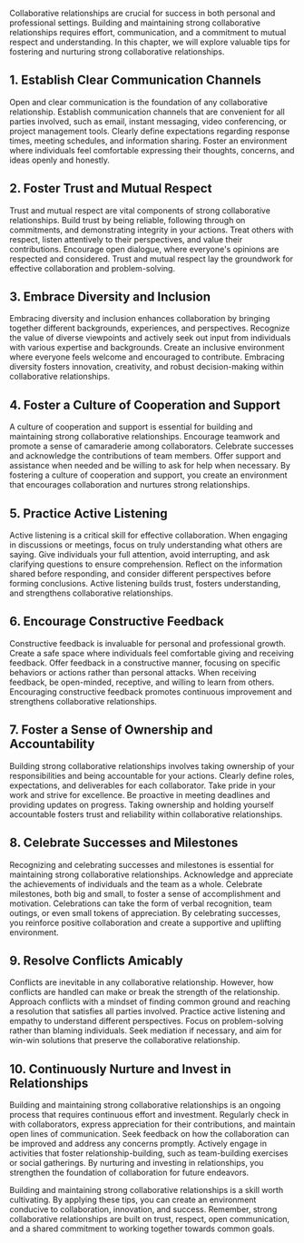 
Collaborative relationships are crucial for success in both personal and professional settings. Building and maintaining strong collaborative relationships requires effort, communication, and a commitment to mutual respect and understanding. In this chapter, we will explore valuable tips for fostering and nurturing strong collaborative relationships.

**1. Establish Clear Communication Channels**
---------------------------------------------

Open and clear communication is the foundation of any collaborative relationship. Establish communication channels that are convenient for all parties involved, such as email, instant messaging, video conferencing, or project management tools. Clearly define expectations regarding response times, meeting schedules, and information sharing. Foster an environment where individuals feel comfortable expressing their thoughts, concerns, and ideas openly and honestly.

**2. Foster Trust and Mutual Respect**
--------------------------------------

Trust and mutual respect are vital components of strong collaborative relationships. Build trust by being reliable, following through on commitments, and demonstrating integrity in your actions. Treat others with respect, listen attentively to their perspectives, and value their contributions. Encourage open dialogue, where everyone's opinions are respected and considered. Trust and mutual respect lay the groundwork for effective collaboration and problem-solving.

**3. Embrace Diversity and Inclusion**
--------------------------------------

Embracing diversity and inclusion enhances collaboration by bringing together different backgrounds, experiences, and perspectives. Recognize the value of diverse viewpoints and actively seek out input from individuals with various expertise and backgrounds. Create an inclusive environment where everyone feels welcome and encouraged to contribute. Embracing diversity fosters innovation, creativity, and robust decision-making within collaborative relationships.

**4. Foster a Culture of Cooperation and Support**
--------------------------------------------------

A culture of cooperation and support is essential for building and maintaining strong collaborative relationships. Encourage teamwork and promote a sense of camaraderie among collaborators. Celebrate successes and acknowledge the contributions of team members. Offer support and assistance when needed and be willing to ask for help when necessary. By fostering a culture of cooperation and support, you create an environment that encourages collaboration and nurtures strong relationships.

**5. Practice Active Listening**
--------------------------------

Active listening is a critical skill for effective collaboration. When engaging in discussions or meetings, focus on truly understanding what others are saying. Give individuals your full attention, avoid interrupting, and ask clarifying questions to ensure comprehension. Reflect on the information shared before responding, and consider different perspectives before forming conclusions. Active listening builds trust, fosters understanding, and strengthens collaborative relationships.

**6. Encourage Constructive Feedback**
--------------------------------------

Constructive feedback is invaluable for personal and professional growth. Create a safe space where individuals feel comfortable giving and receiving feedback. Offer feedback in a constructive manner, focusing on specific behaviors or actions rather than personal attacks. When receiving feedback, be open-minded, receptive, and willing to learn from others. Encouraging constructive feedback promotes continuous improvement and strengthens collaborative relationships.

**7. Foster a Sense of Ownership and Accountability**
-----------------------------------------------------

Building strong collaborative relationships involves taking ownership of your responsibilities and being accountable for your actions. Clearly define roles, expectations, and deliverables for each collaborator. Take pride in your work and strive for excellence. Be proactive in meeting deadlines and providing updates on progress. Taking ownership and holding yourself accountable fosters trust and reliability within collaborative relationships.

**8. Celebrate Successes and Milestones**
-----------------------------------------

Recognizing and celebrating successes and milestones is essential for maintaining strong collaborative relationships. Acknowledge and appreciate the achievements of individuals and the team as a whole. Celebrate milestones, both big and small, to foster a sense of accomplishment and motivation. Celebrations can take the form of verbal recognition, team outings, or even small tokens of appreciation. By celebrating successes, you reinforce positive collaboration and create a supportive and uplifting environment.

**9. Resolve Conflicts Amicably**
---------------------------------

Conflicts are inevitable in any collaborative relationship. However, how conflicts are handled can make or break the strength of the relationship. Approach conflicts with a mindset of finding common ground and reaching a resolution that satisfies all parties involved. Practice active listening and empathy to understand different perspectives. Focus on problem-solving rather than blaming individuals. Seek mediation if necessary, and aim for win-win solutions that preserve the collaborative relationship.

**10. Continuously Nurture and Invest in Relationships**
--------------------------------------------------------

Building and maintaining strong collaborative relationships is an ongoing process that requires continuous effort and investment. Regularly check in with collaborators, express appreciation for their contributions, and maintain open lines of communication. Seek feedback on how the collaboration can be improved and address any concerns promptly. Actively engage in activities that foster relationship-building, such as team-building exercises or social gatherings. By nurturing and investing in relationships, you strengthen the foundation of collaboration for future endeavors.

Building and maintaining strong collaborative relationships is a skill worth cultivating. By applying these tips, you can create an environment conducive to collaboration, innovation, and success. Remember, strong collaborative relationships are built on trust, respect, open communication, and a shared commitment to working together towards common goals.
